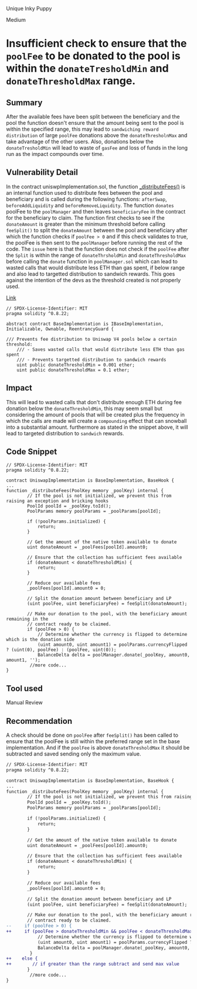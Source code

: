 Unique Inky Puppy

Medium

# Insufficient check to ensure that the `poolFee` to be donated to the pool is within the `donateTresholdMin` and `donateThresholdMax` range.

## Summary
After the available fees have been split between the beneficiary and the pool the function doesn't ensure that the amount being sent to the pool is within the specified range, this may lead to `sandwiching reward distribution` of large `poolFee` donations above the `donateThresholnMax` and take advantage of the other users. Also, donations below the `donateTresholdMin` will lead to waste of `gasFee` and loss of funds in the long run as the impact compounds over time.

## Vulnerability Detail
In the contract uniswpImplementation.sol, the function [_distributeFees()](https://github.com/sherlock-audit/2024-08-flayer/blob/main/flayer/src/contracts/implementation/UniswapImplementation.sol#L316-L345) is an internal function used to distribute fees between the pool and beneficiary and is called during the following functions: `afterSwap`, `beforeAddLiquidity` and `beforeRemoveLiquidity`. The function `donates` poolFee to the `poolManager` and then leaves `beneficiaryFee` in the contract for the beneficiary to claim. The function first checks to see if the `donateAmount` is greater than the minimum threshold before calling `feeSplit()` to split the `donateAmount` between the pool and beneficiary after which the function checks if `poolFee > 0` and if this check validates to true, the poolFee is then sent to the `poolManager` before running the rest of the code. The `issue` here is that the function does not check if the `poolFee` after the `Split` is within the range of  `donateThrsholdMin` and `donateThresholdMax` before calling the `donate` function in `poolManager.sol` which can lead to wasted calls that would distribute less ETH than gas spent, if below range and also lead to targetted distribution to sandwich rewards.
This goes against the intention of the devs as the threshold created is not properly used.

[Link](https://github.com/sherlock-audit/2024-08-flayer/blob/main/flayer/src/contracts/implementation/BaseImplementation.sol#L57-L63)
```solidity
// SPDX-License-Identifier: MIT
pragma solidity ^0.8.22;

abstract contract BaseImplementation is IBaseImplementation, Initializable, Ownable, ReentrancyGuard {

/// Prevents fee distribution to Uniswap V4 pools below a certain threshold:
    /// - Saves wasted calls that would distribute less ETH than gas spent
    /// - Prevents targetted distribution to sandwich rewards
    uint public donateThresholdMin = 0.001 ether;
    uint public donateThresholdMax = 0.1 ether;
```

## Impact
This will lead to wasted calls that don't distribute enough ETH during fee donation below the `donateThresholdMin`, this may seem small but considering the amount of pools that will be created plus the frequency in which the calls are made will create a `compounding` effect that can snowball into a substantial amount. furthermore as stated in the snippet above, it will lead to targeted distribution to `sandwich` rewards.

## Code Snippet
```solidity
// SPDX-License-Identifier: MIT
pragma solidity ^0.8.22;

contract UniswapImplementation is BaseImplementation, BaseHook {
...
function _distributeFees(PoolKey memory _poolKey) internal {
        // If the pool is not initialized, we prevent this from raising an exception and bricking hooks
        PoolId poolId = _poolKey.toId();
        PoolParams memory poolParams = _poolParams[poolId];

        if (!poolParams.initialized) {
            return;
        }

        // Get the amount of the native token available to donate
        uint donateAmount = _poolFees[poolId].amount0;

        // Ensure that the collection has sufficient fees available
        if (donateAmount < donateThresholdMin) {
            return;
        }

        // Reduce our available fees
        _poolFees[poolId].amount0 = 0;

        // Split the donation amount between beneficiary and LP
        (uint poolFee, uint beneficiaryFee) = feeSplit(donateAmount);

        // Make our donation to the pool, with the beneficiary amount remaining in the
        // contract ready to be claimed.
        if (poolFee > 0) {
            // Determine whether the currency is flipped to determine which is the donation side
            (uint amount0, uint amount1) = poolParams.currencyFlipped ? (uint(0), poolFee) : (poolFee, uint(0));
            BalanceDelta delta = poolManager.donate(_poolKey, amount0, amount1, '');
         //more code...
}
```

## Tool used
Manual Review

## Recommendation
A check should be done on `poolFee` after `feeSplit()` has been called to ensure that the poolFee is still within the preferred range set in the base implementation.
And if the `poolFee` is  above `donateThresholdMax` it should be subtracted and saved sending only the maximum value.
```diff
// SPDX-License-Identifier: MIT
pragma solidity ^0.8.22;

contract UniswapImplementation is BaseImplementation, BaseHook {
...
function _distributeFees(PoolKey memory _poolKey) internal {
        // If the pool is not initialized, we prevent this from raising an exception and bricking hooks
        PoolId poolId = _poolKey.toId();
        PoolParams memory poolParams = _poolParams[poolId];

        if (!poolParams.initialized) {
            return;
        }

        // Get the amount of the native token available to donate
        uint donateAmount = _poolFees[poolId].amount0;

        // Ensure that the collection has sufficient fees available
        if (donateAmount < donateThresholdMin) {
            return;
        }

        // Reduce our available fees
        _poolFees[poolId].amount0 = 0;

        // Split the donation amount between beneficiary and LP
        (uint poolFee, uint beneficiaryFee) = feeSplit(donateAmount);

        // Make our donation to the pool, with the beneficiary amount remaining in the
        // contract ready to be claimed.
--     if (poolFee > 0) {
++     if (poolFee > donateThresholdMin && poolFee < donateThresholdMax) {
            // Determine whether the currency is flipped to determine which is the donation side
            (uint amount0, uint amount1) = poolParams.currencyFlipped ? (uint(0), poolFee) : (poolFee, uint(0));
            BalanceDelta delta = poolManager.donate(_poolKey, amount0, amount1, '');
         }
++    else {
++        // if greater than the range subtract and send max value
        }
         //more code...
}
```
